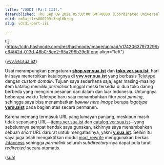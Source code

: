 ```yaml
---
title: "VDSDI (Part III)."
datePublished: Thu Sep 09 2021 05:00:00 GMT+0000 (Coordinated Universal Time)
cuid: cm8ajtfrs000209i3hql6hrpg
slug: vdsdi-part-iii

---
```


![](https://cdn.hashnode.com/res/hashnode/image/upload/v1742063797329/bc64f42d-013d-48b0-8ee2-95a298b29c1f.png align="left")

([vvv.ver.sua.ist](http://vvv.ver.sua.ist))

Usai merampungkan pengaturan [**shop.ver.sua.ist**](http://shop.ver.sua.ist) dan [**toko.ver.sua.ist**](http://toko.ver.sua.ist), hari ini saya menerbitkan katalognya di [**vvv.ver.sua.ist**](http://vvv.ver.sua.ist) yang berbasis [Teletype](https://teletype.in) dengan *custom domain*. Tujuan saya sederhana saja, agar masing-masing item katalog memiliki *permalink* tunggal meski tersedia di dua toko daring berbeda yang mengirim pesanan dari dalam dan luar Indonesia. Untungnya beberapa waktu Teletype baru saja menambahkan fitur *post pinning*, sehingga saya bisa menambatkan *<s>banner</s>* *hero image* berupa *logotype* [**versuaist**](https://ver.sua.ist) pada bagian atas secara permanen.

Karena memang termasuk URL yang lumayan panjang, meskipun masih tidak sepanjang URL—[items.ver.sua.ist](http://items.ver.sua.ist) dan [catalog.ver.sua.ist](http://catalog.ver.sua.ist)—yang sebelumnya sempat hendak saya gunakan, akhirnya saya menambahkan sebuah *short* URL darurat untuk mengatasinya, yakni [**v.sua.ist**](http://v.sua.ist). Selain itu saya juga telah mengaktifkan modul [mod\_rewrite](https://httpd.apache.org/docs/current/mod/mod_rewrite.html) menggunakan berkas [.htaccess](https://httpd.apache.org/docs/2.4/howto/htaccess.html) sehingga *permalink* seluruh *subdirectory*\-nya dapat pula turut *redirected* secara otomatis.

([sua](https://sua.ist))
